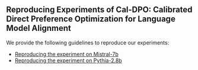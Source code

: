 ## Reproducing Experiments of Cal-DPO: Calibrated Direct Preference Optimization for  Language Model Alignment

We  provide the following guidelines to reproduce our experiments:
- [Reproducing the  experiment on Mistral-7b](Mistral-7b-exp/README.md)
- [Reproducing the experiment on Pythia-2.8b](Pythia-2.8b-exp/README.md)
